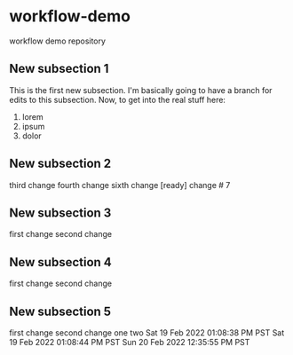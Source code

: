 # workflow-demo
workflow demo repository

## New subsection 1
This is the first new subsection. I'm basically going to have a branch for edits to this subsection.
Now, to get into the real stuff here:

  1. lorem
  2. ipsum
  3. dolor

## New subsection 2
third change
fourth change
sixth change [ready]
change # 7

## New subsection 3
first change
second change

## New subsection 4
first change
second change

## New subsection 5
first change
second change
one
two
Sat 19 Feb 2022 01:08:38 PM PST
Sat 19 Feb 2022 01:08:44 PM PST
Sun 20 Feb 2022 12:35:55 PM PST
